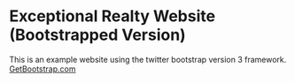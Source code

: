 # Exceptional Realty Website (Bootstrapped Version)

This is an example website using the twitter bootstrap version 3 framework.
[GetBootstrap.com](http://getbootstrap.com)